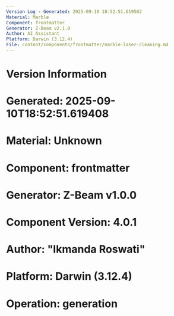 ```yaml
---
Version Log - Generated: 2025-09-10 18:52:51.619582
Material: Marble
Component: frontmatter
Generator: Z-Beam v2.1.0
Author: AI Assistant
Platform: Darwin (3.12.4)
File: content/components/frontmatter/marble-laser-cleaning.md
---
```


# Version Information
# Generated: 2025-09-10T18:52:51.619408
# Material: Unknown
# Component: frontmatter
# Generator: Z-Beam v1.0.0
# Component Version: 4.0.1
# Author: "Ikmanda Roswati"
# Platform: Darwin (3.12.4)
# Operation: generation
